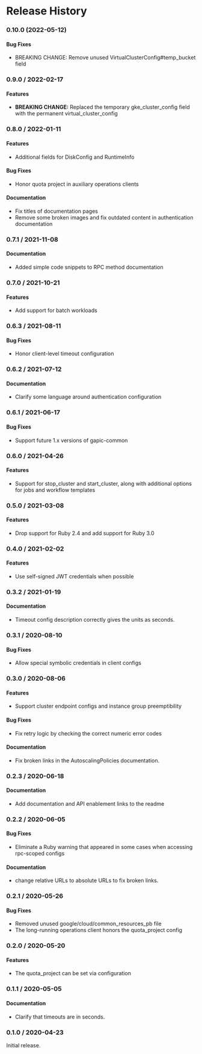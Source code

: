 # Release History

### 0.10.0 (2022-05-12)

#### Bug Fixes

* BREAKING CHANGE: Remove unused VirtualClusterConfig#temp_bucket field

### 0.9.0 / 2022-02-17

#### Features

* **BREAKING CHANGE:** Replaced the temporary gke_cluster_config field with the permanent virtual_cluster_config

### 0.8.0 / 2022-01-11

#### Features

* Additional fields for DiskConfig and RuntimeInfo

#### Bug Fixes

* Honor quota project in auxiliary operations clients

#### Documentation

* Fix titles of documentation pages
* Remove some broken images and fix outdated content in authentication documentation

### 0.7.1 / 2021-11-08

#### Documentation

* Added simple code snippets to RPC method documentation

### 0.7.0 / 2021-10-21

#### Features

* Add support for batch workloads

### 0.6.3 / 2021-08-11

#### Bug Fixes

* Honor client-level timeout configuration

### 0.6.2 / 2021-07-12

#### Documentation

* Clarify some language around authentication configuration

### 0.6.1 / 2021-06-17

#### Bug Fixes

* Support future 1.x versions of gapic-common

### 0.6.0 / 2021-04-26

#### Features

* Support for stop_cluster and start_cluster, along with additional options for jobs and workflow templates

### 0.5.0 / 2021-03-08

#### Features

* Drop support for Ruby 2.4 and add support for Ruby 3.0

### 0.4.0 / 2021-02-02

#### Features

* Use self-signed JWT credentials when possible

### 0.3.2 / 2021-01-19

#### Documentation

* Timeout config description correctly gives the units as seconds.

### 0.3.1 / 2020-08-10

#### Bug Fixes

* Allow special symbolic credentials in client configs

### 0.3.0 / 2020-08-06

#### Features

* Support cluster endpoint configs and instance group preemptibility

#### Bug Fixes

* Fix retry logic by checking the correct numeric error codes

#### Documentation

* Fix broken links in the AutoscalingPolicies documentation.

### 0.2.3 / 2020-06-18

#### Documentation

* Add documentation and API enablement links to the readme

### 0.2.2 / 2020-06-05

#### Bug Fixes

* Eliminate a Ruby warning that appeared in some cases when accessing rpc-scoped configs

#### Documentation

* change relative URLs to absolute URLs to fix broken links.

### 0.2.1 / 2020-05-26

#### Bug Fixes

* Removed unused google/cloud/common_resources_pb file
* The long-running operations client honors the quota_project config

### 0.2.0 / 2020-05-20

#### Features

* The quota_project can be set via configuration

### 0.1.1 / 2020-05-05

#### Documentation

* Clarify that timeouts are in seconds.

### 0.1.0 / 2020-04-23

Initial release.
